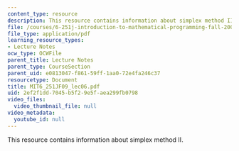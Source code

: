 ```yaml
---
content_type: resource
description: This resource contains information about simplex method II.
file: /courses/6-251j-introduction-to-mathematical-programming-fall-2009/2ef2f1dd7045b5f29e5faea299fb0798_MIT6_251JF09_lec06.pdf
file_type: application/pdf
learning_resource_types:
- Lecture Notes
ocw_type: OCWFile
parent_title: Lecture Notes
parent_type: CourseSection
parent_uid: e0813047-f861-59ff-1aa0-72e4fa246c37
resourcetype: Document
title: MIT6_251JF09_lec06.pdf
uid: 2ef2f1dd-7045-b5f2-9e5f-aea299fb0798
video_files:
  video_thumbnail_file: null
video_metadata:
  youtube_id: null
---
```

This resource contains information about simplex method II.

